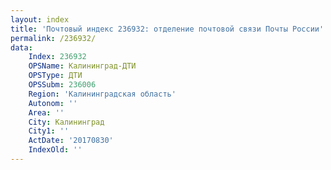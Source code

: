 ```yaml
---
layout: index
title: 'Почтовый индекс 236932: отделение почтовой связи Почты России'
permalink: /236932/
data:
    Index: 236932
    OPSName: Калининград-ДТИ
    OPSType: ДТИ
    OPSSubm: 236006
    Region: 'Калининградская область'
    Autonom: ''
    Area: ''
    City: Калининград
    City1: ''
    ActDate: '20170830'
    IndexOld: ''
---
```

